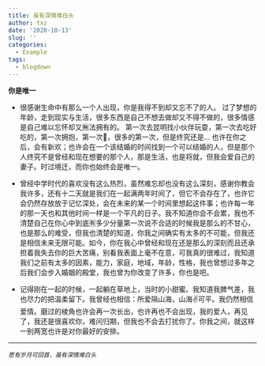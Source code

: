```yaml
---
title: 虽有深情难白头
author: txz
date: '2020-10-13'
slug: ''
categories:
  - Example
tags:
  - blogdown
---
```

**你是唯一**

+ 很感谢生命中有那么一个人出现，你是我得不到却又忘不了的人。
过了梦想的年龄，走到现实与生活，很多东西是自己不想去做却又不得不做的，很多情感是自己难以忘怀却又🈚️法拥有的。
第一次去昆明找小伙伴玩耍，第一次去吃好吃的，第一次拥抱，第一次💋，很多的第一次，但是终究还是...
也许在你之后，会有新欢；也许会在一个该结婚的时间找到一个可以结婚的人，但是那个人终究不是曾经和现在想要的那个人，那是生活，也是将就，但我会爱自己的妻子。时过境迁，而你也始终会是唯一。

+ 曾经中学时代的喜欢没有这么热烈，虽然难忘却也没有这么深刻，感谢你教会我许多，还有十二天就是我们在一起满两年时间了，但它不会存在了，也许它会仍然存放放于记忆深处，会在未来的某一个时间里想起这件事；也许每一年的那一天也和其他时间一样是一个平凡的日子。我不知道你会不会累，我也不清楚自己在你心中到底🈶️多少分量第一次说不合适的时候我是那么的不甘心，也是那么的难受，但我也清楚的知道，你我之间确实有太多的不可能，但我还是相信未来无限可能。如今，你在我心中曾经和现在还是那么的深刻而且还承担着我失去你的巨大苦痛，别看我表面上毫不在意，可我真的很难过，我知道我们之前有太多的因素，能力，家庭，地域，年龄，性格，我也曾想过多年之后我们会步入婚姻的殿堂，我也曾为你改变了许多，你也是吧。

+ 记得刚在一起的时候，一起躺在草地上，当时的小甜蜜。我知道我脾气差，我也尽力的把温柔留下。我曾经也相信：所爱隔山海，山海✌️可平。我仍然相信爱情。磨过的棱角也许会再一次长出，也许再也不会出现，我的爱人，再见了，我还是很喜欢你，难问归期，但我也不会去打扰你了。你我之间，就这样一别两宽也许是对你最好的安排。

---

*`愿有岁月可回首，虽有深情难白头`*